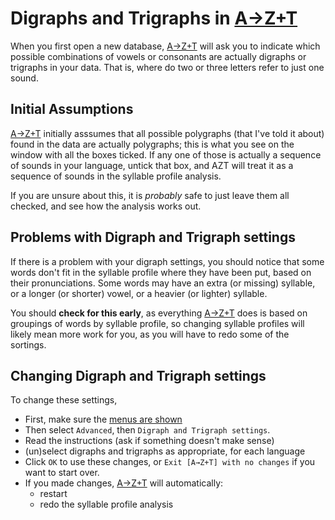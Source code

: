 # Digraphs and Trigraphs in [A→Z+T]

When you first open a new database, [A→Z+T] will ask you to indicate which possible combinations of vowels or consonants are actually digraphs or trigraphs in your data. That is, where do two or three letters refer to just one sound.

## Initial Assumptions
[A→Z+T] initially asssumes that all possible polygraphs (that I've told it about) found in the data are actually polygraphs; this is what you see on the window with all the boxes ticked. If any one of those is actually a sequence of sounds in your language, untick that box, and AZT will treat it as a sequence of sounds in the syllable profile analysis.

If you are unsure about this, it is _probably_ safe to just leave them all checked, and see how the analysis works out.

## Problems with Digraph and Trigraph settings
If there is a problem with your digraph settings, you should notice that some words don't fit in the syllable profile where they have been put, based on their pronunciations. Some words may have an extra (or missing) syllable, or a longer (or shorter) vowel, or a heavier (or lighter) syllable.

You should **check for this early**, as everything [A→Z+T] does is based on groupings of words by syllable profile, so changing syllable profiles will likely mean more work for you, as you will have to redo some of the sortings.

## Changing Digraph and Trigraph settings
To change these settings,
- First, make sure the [menus are shown](MENUS.md)
- Then select `Advanced`, then `Digraph and Trigraph settings`.
- Read the instructions (ask if something doesn't make sense)
- (un)select digraphs and trigraphs as appropriate, for each language
- Click `OK` to use these changes, or `Exit [A→Z+T] with no changes` if you want to start over.
- If you made changes, [A→Z+T] will automatically:
  - restart
  - redo the syllable profile analysis

[A→Z+T]:  https://github.com/kent-rasmussen/azt
[WeSay]:  https://software.sil.org/wesay/
[FLEx]: https://software.sil.org/fieldworks/
[LIFT]: https://code.google.com/archive/p/lift-standard/
[CAWL]: http://www.comparalex.org/resources/SIL%20Comparative%20African%20Word%20List.pdf
